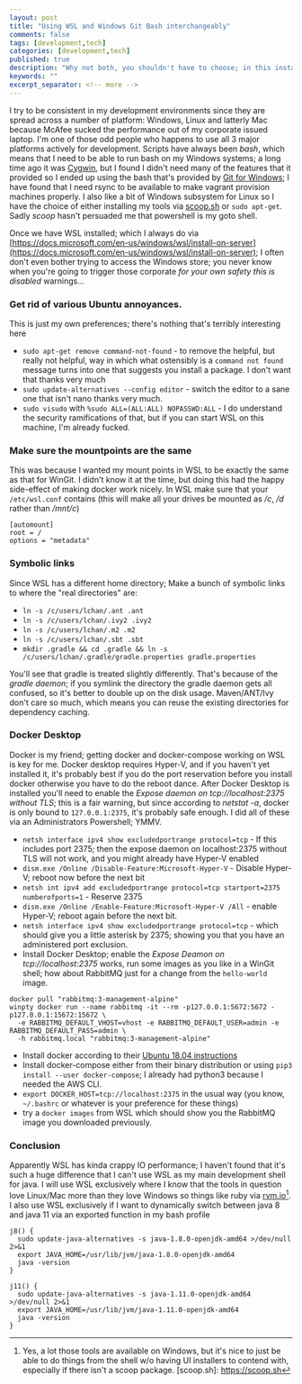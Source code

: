 ```yaml
---
layout: post
title: "Using WSL and Windows Git Bash interchangeably"
comments: false
tags: [development,tech]
categories: [development,tech]
published: true
description: "Why not both, you shouldn't have to choose; in this instance choice is useful"
keywords: ""
excerpt_separator: <!-- more -->
---
```


I try to be consistent in my development environments since they are spread across a number of platform: Windows, Linux and latterly Mac because McAfee sucked the performance out of my corporate issued laptop. I'm one of those odd people who happens to use all 3 major platforms actively for development. Scripts have always been _bash_, which means that I need to be able to run bash on my Windows systems; a long time ago it was [Cygwin](https://cygwin.com), but I found I didn't need many of the features that it provided so I ended up using the bash that's provided by [Git for Windows](https://git-scm.com/download/win); I have found that I need rsync to be available to make vagrant provision machines properly. I also like a bit of Windows subsystem for Linux so I have the choice of either installing my tools via [scoop.sh]() or `sudo apt-get`. Sadly _scoop_ hasn't persuaded me that powershell is my goto shell.

<!-- more -->

Once we have WSL installed; which I always do via [https://docs.microsoft.com/en-us/windows/wsl/install-on-server](https://docs.microsoft.com/en-us/windows/wsl/install-on-server); I often don't even bother trying to access the Windows store; you never know when you're going to trigger those corporate _for your own safety this is disabled_ warnings...

### Get rid of various Ubuntu annoyances.

This is just my own preferences; there's nothing that's terribly interesting here
* `sudo apt-get remove command-not-found` - to remove the helpful, but really not helpful, way in which what ostensibly is a `command not found` message turns into one that suggests you install a package. I don't want that thanks very much
* `sudo update-alternatives --config editor` - switch the editor to a sane one that isn't nano thanks very much.
* `sudo visudo` with `%sudo ALL=(ALL:ALL) NOPASSWD:ALL` - I do understand the security ramifications of that, but if you can start WSL on this machine, I'm already fucked.

### Make sure the mountpoints are the same

This was because I wanted my mount points in WSL to be exactly the same as that for WinGit. I didn't know it at the time, but doing this had the happy side-effect of making docker work nicely. In WSL make sure that your `/etc/wsl.conf` contains (this will make all your drives be mounted as _/c_, _/d_ rather than _/mnt/c_)

```
[automount]
root = /
options = "metadata"
```

### Symbolic links

Since WSL has a different home directory; Make a bunch of symbolic links to where the "real directories" are:

* `ln -s /c/users/lchan/.ant .ant`
* `ln -s /c/users/lchan/.ivy2 .ivy2`
* `ln -s /c/users/lchan/.m2 .m2`
* `ln -s /c/users/lchan/.sbt .sbt`
* `mkdir .gradle && cd .gradle && ln -s /c/users/lchan/.gradle/gradle.properties gradle.properties`

You'll see that gradle is treated slightly differently. That's because of the _gradle daemon_; if you symlink the directory the gradle daemon gets all confused, so it's better to double up on the disk usage. Maven/ANT/Ivy don't care so much, which means you can reuse the existing directories for dependency caching.

### Docker Desktop

Docker is my friend; getting docker and docker-compose working on WSL is key for me. Docker desktop requires Hyper-V, and if you haven't yet installed it, it's probably best if you do the port reservation before you install docker otherwise you have to do the reboot dance. After Docker Desktop is installed you'll need to enable the _Expose daemon on tcp://localhost:2375 without TLS_; this is a fair warning, but since according to _netstat -a_, docker is only bound to `127.0.0.1:2375`, it's probably safe enough. I did all of these via an Administrators Powershell; YMMV.

* `netsh interface ipv4 show excludedportrange protocol=tcp` - If this includes port 2375; then the expose daemon on localhost:2375 without TLS will not work, and you might already have Hyper-V enabled
* `dism.exe /Online /Disable-Feature:Microsoft-Hyper-V` - Disable Hyper-V; reboot now before the next bit
* `netsh int ipv4 add excludedportrange protocol=tcp startport=2375 numberofports=1` - Reserve 2375
* `dism.exe /Online /Enable-Feature:Microsoft-Hyper-V /All` - enable Hyper-V; reboot again before the next bit.
* `netsh interface ipv4 show excludedportrange protocol=tcp` - which should give you a little asterisk by 2375; showing you that you have an administered port exclusion.
* Install Docker Desktop; enable the _Expose Deamon on tcp://localhost:2375_ works, run some images as you like in a WinGit shell; how about RabbitMQ just for a change from the `hello-world` image.
```
docker pull "rabbitmq:3-management-alpine"
winpty docker run --name rabbitmq -it --rm -p127.0.0.1:5672:5672 -p127.0.0.1:15672:15672 \
  -e RABBITMQ_DEFAULT_VHOST=vhost -e RABBITMQ_DEFAULT_USER=admin -e RABBITMQ_DEFAULT_PASS=admin \
  -h rabbitmq.local "rabbitmq:3-management-alpine"
```
* Install docker according to their [Ubuntu 18.04 instructions](https://docs.docker.com/install/linux/docker-ce/ubuntu/)
* Install docker-compose either from their binary distribution or using `pip3 install --user docker-compose`; I already had python3 because I needed the AWS CLI.
* `export DOCKER_HOST=tcp://localhost:2375` in the usual way (you know, `~/.bashrc` or whatever is your preference for these things)
* try a `docker images` from WSL which should show you the RabbitMQ image you downloaded previously.

### Conclusion

Apparently WSL has kinda crappy IO performance; I haven't found that it's such a huge difference that I can't use WSL as my main development shell for java. I will use WSL exclusively where I know that the tools in question love Linux/Mac more than they love Windows so things like ruby via [rvm.io](https://rvm.io)[^1]. I also use WSL exclusively if I want to dynamically switch between java 8 and java 11 via an exported function in my bash profile

```
j8() {
  sudo update-java-alternatives -s java-1.8.0-openjdk-amd64 >/dev/null 2>&1
  export JAVA_HOME=/usr/lib/jvm/java-1.8.0-openjdk-amd64
  java -version
}

j11() {
  sudo update-java-alternatives -s java-1.11.0-openjdk-amd64 >/dev/null 2>&1
  export JAVA_HOME=/usr/lib/jvm/java-1.11.0-openjdk-amd64
  java -version
}
```

[^1]: Yes, a lot those tools are available on Windows, but it's nice to just be able to do things from the shell w/o having UI installers to contend with, especially if there isn't a scoop package.
[scoop.sh]: https://scoop.sh
